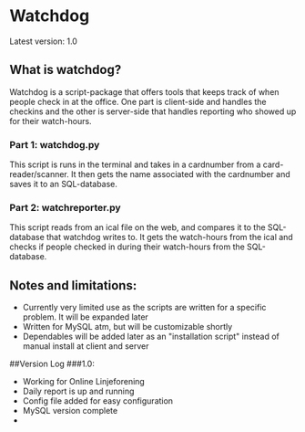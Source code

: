 Watchdog
========
Latest version: 1.0

## What is watchdog?

Watchdog is a script-package that offers tools that keeps track of when people check in at the office. One part is client-side and handles the checkins and the other is server-side that handles reporting who showed up for their watch-hours.

### Part 1: watchdog.py

This script is runs in the terminal and takes in a cardnumber from a card-reader/scanner. It then gets the name associated with the cardnumber and saves it to an SQL-database.

### Part 2: watchreporter.py

This script reads from an ical file on the web, and compares it to the SQL-database that watchdog writes to. It gets the watch-hours from the ical and checks if people checked in during their watch-hours from the SQL-database.

## Notes and limitations:
- Currently very limited use as the scripts are written for a specific problem. It will be expanded later
- Written for MySQL atm, but will be customizable shortly
- Dependables will be added later as an "installation script" instead of manual install at client and server

##Version Log
###1.0:
- Working for Online Linjeforening
- Daily report is up and running
- Config file added for easy configuration
- MySQL version complete
- 

